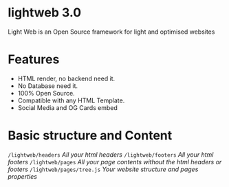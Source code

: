 # lightweb 3.0

Light Web is an Open Source framework for light and optimised websites

# Features

- HTML render, no backend need it.
- No Database need it.
- 100% Open Source.
- Compatible with any HTML Template.
- Social Media and OG Cards embed

# Basic structure and Content
`/lightweb/headers` *All your html headers*
`/lightweb/footers` *All your html footers*
`/lightweb/pages` *All your page contents without the html headers or footers*
`/lightweb/pages/tree.js` *Your website structure and pages properties*


